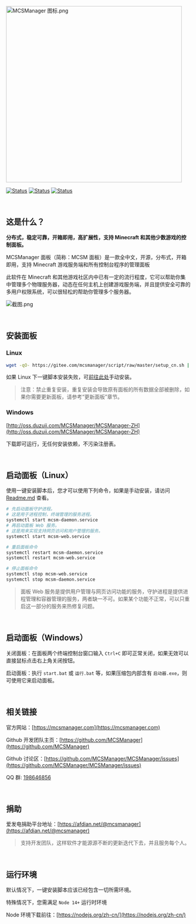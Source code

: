 <img src="https://public-link.oss-cn-shenzhen.aliyuncs.com/mcsm_picture/logo.png" alt="MCSManager 图标.png" width="480px" />

<br />

[![Status](https://img.shields.io/badge/npm-v6.14.15-blue.svg)](https://www.npmjs.com/)
[![Status](https://img.shields.io/badge/node-v14.17.6-blue.svg)](https://nodejs.org/en/download/)
[![Status](https://img.shields.io/badge/License-Apache-red.svg)](https://github.com/MCSManager)

<br />

## 这是什么？

**分布式，稳定可靠，开箱即用，高扩展性，支持 Minecraft 和其他少数游戏的控制面板。**

MCSManager 面板（简称：MCSM 面板）是一款全中文，开源，分布式，开箱即用，支持 Minecraft 游戏服务端和所有控制台程序的管理面板

此软件在 Minecraft 和其他游戏社区内中已有一定的流行程度，它可以帮助你集中管理多个物理服务器，动态在任何主机上创建游戏服务端，并且提供安全可靠的多用户权限系统，可以很轻松的帮助你管理多个服务器。

![截图.png](https://public-link.oss-cn-shenzhen.aliyuncs.com/mcsm_picture/MCSM9.png)

<br />

## 安装面板

### Linux

```bash
wget -qO- https://gitee.com/mcsmanager/script/raw/master/setup_cn.sh | bash
```

如果 Linux 下一键脚本安装失败，可[前往此处](https://github.com/MCSManager/MCSManager#linux)手动安装。

> 注意：禁止重复安装，重复安装会导致原有面板的所有数据全部被删除，如果你需要更新面板，请参考“更新面板”章节。

### Windows

[http://oss.duzuii.com/MCSManager/MCSManager-ZH](http://oss.duzuii.com/MCSManager/MCSManager-ZH)


下载即可运行，无任何安装依赖，不污染注册表。

<br />

## 启动面板（Linux）

使用一键安装脚本后，您才可以使用下列命令，如果是手动安装，请访问 [Readme.md](https://github.com/MCSManager/MCSManager/blob/master/README.md) 查看。

```bash
# 先启动面板守护进程。
# 这是用于进程控制，终端管理的服务进程。
systemctl start mcsm-daemon.service
# 再启动面板 Web 服务。
# 这是用来实现支持网页访问和用户管理的服务。
systemctl start mcsm-web.service 

# 重启面板命令
systemctl restart mcsm-daemon.service
systemctl restart mcsm-web.service

# 停止面板命令
systemctl stop mcsm-web.service
systemctl stop mcsm-daemon.service

```

> 面板 Web 服务是提供用户管理与网页访问功能的服务，守护进程是提供进程管理和容器管理的服务，两者缺一不可。如果某个功能不正常，可以只重启这一部分的服务来热修复问题。

<br />

## 启动面板（Windows）

关闭面板：在面板两个终端控制台窗口输入 `Ctrl+C` 即可正常关闭，如果无效可以直接鼠标点击右上角关闭按钮。

启动面板：执行 `start.bat` 或 `运行.bat` 等，如果压缩包内部含有 `启动器.exe`，则可使用它来启动面板。

<br />

## 相关链接

官方网站：[https://mcsmanager.com](https://mcsmanager.com)

Github 开发团队主页：[https://github.com/MCSManager](https://github.com/MCSManager)

Github 讨论区：[https://github.com/MCSManager/MCSManager/issues](https://github.com/MCSManager/MCSManager/issues)

QQ 群: [198646856](http://qm.qq.com/cgi-bin/qm/qr?_wv=1027&k=NjZnbz2w1oEhjHbcL8nyxoxtrbtmFlp5&authKey=ktl9iperzg%2BdAjJeyZJ6hDSd1aZksO8uTpEbWeqY6XU1K6lg005nqPGlZ2SQp6Sx&noverify=0&group_code=198646856)

<br />

## 捐助

爱发电捐助平台地址：[https://afdian.net/@mcsmanager](https://afdian.net/@mcsmanager)

> 支持开发团队，这样软件才能源源不断的更新迭代下去，并且服务每个人。

<br />

## 运行环境

默认情况下，一键安装脚本应该已经包含一切所需环境。

特殊情况下，您需满足 `Node 14+` 运行时环境

Node 环境下载前往：[https://nodejs.org/zh-cn/](https://nodejs.org/zh-cn/)

<br />
